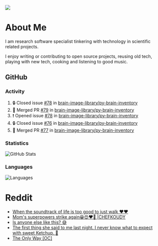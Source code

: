 ![](https://komarev.com/ghpvc/?username=icaoberg)

# About Me
I am research software specialist tinkering with technology in scientific related projects.

I enjoy writing or contributing to open source projects, reusing old tech, playing with new tech, cooking and listening to good music.

## GitHub
### Activity
<!--START_SECTION:activity-->
1. 🔒 Closed issue [#78](https://github.com/brain-image-library/py-brain-inventory/issues/78) in [brain-image-library/py-brain-inventory](https://github.com/brain-image-library/py-brain-inventory)
2. 🎉 Merged PR [#79](https://github.com/brain-image-library/py-brain-inventory/pull/79) in [brain-image-library/py-brain-inventory](https://github.com/brain-image-library/py-brain-inventory)
3. ❗ Opened issue [#78](https://github.com/brain-image-library/py-brain-inventory/issues/78) in [brain-image-library/py-brain-inventory](https://github.com/brain-image-library/py-brain-inventory)
4. 🔒 Closed issue [#76](https://github.com/brain-image-library/py-brain-inventory/issues/76) in [brain-image-library/py-brain-inventory](https://github.com/brain-image-library/py-brain-inventory)
5. 🎉 Merged PR [#77](https://github.com/brain-image-library/py-brain-inventory/pull/77) in [brain-image-library/py-brain-inventory](https://github.com/brain-image-library/py-brain-inventory)
<!--END_SECTION:activity-->

### Statistics
![GitHub Stats](https://github-readme-stats.vercel.app/api?username=icaoberg&count_private=true&show_icons=true)

### Languages
![Languages](https://github-readme-stats.vercel.app/api/top-langs/?username=icaoberg&show_icons=true&langs_count=10&hide=HTML,CSS,M)

# Reddit
<!-- BLOG-POST-LIST:START -->
- [When the soundtrack of life is too good to just walk ❤️❤️](https://www.reddit.com/r/u_icaoberg/comments/wp4k9l/when_the_soundtrack_of_life_is_too_good_to_just/)
- [Mom&#39;s superpowers strike again😁😍♥️🙏 |CHEFKOUDY](https://www.reddit.com/r/u_icaoberg/comments/wmxngf/moms_superpowers_strike_again_chefkoudy/)
- [Is anyone else like this? 😅](https://www.reddit.com/r/u_icaoberg/comments/wkq82y/is_anyone_else_like_this/)
- [The first thing she said to me last night. I never know what to expect with sweet Ketchup. 🤣](https://www.reddit.com/r/u_icaoberg/comments/ty1h5z/the_first_thing_she_said_to_me_last_night_i_never/)
- [The Only Way [OC]](https://www.reddit.com/r/u_icaoberg/comments/ty1cfr/the_only_way_oc/)
<!-- BLOG-POST-LIST:END -->
